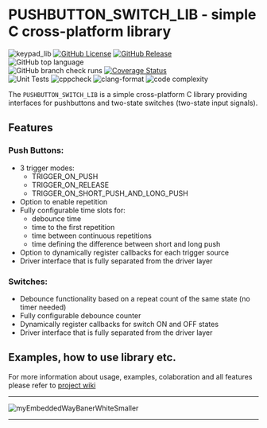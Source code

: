 # PUSHBUTTON_SWITCH_LIB - simple C cross-platform library 
![keypad_lib](https://github.com/user-attachments/assets/d7c28488-53b3-46a1-956d-2e8736f214d3)
[![GitHub License](https://img.shields.io/github/license/niwciu/PUSHBUTTON_SWITCH_LIB)](https://github.com/niwciu/PUSHBUTTON_SWITCH_LIB/blob/main/LICENSE)  [![GitHub Release](https://img.shields.io/github/v/release/niwciu/PUSHBUTTON_SWITCH_LIB)](https://github.com/niwciu/PUSHBUTTON_SWITCH_LIB/releases)  
![GitHub top language](https://img.shields.io/github/languages/top/niwciu/PUSHBUTTON_SWITCH_LIB)  
![GitHub branch check runs](https://img.shields.io/github/check-runs/niwciu/LCD_HD44780/main) 
[![Coverage Status](https://coveralls.io/repos/github/niwciu/PUSHBUTTON_SWITCH_LIB/badge.svg?branch=feature/code_coverage_page_deploy)](https://coveralls.io/github/niwciu/PUSHBUTTON_SWITCH_LIB?branch=feature/code_coverage_page_deploy)  
![Unit Tests](https://github.com/niwciu/PUSHBUTTON_SWITCH_LIB/actions/workflows/run_library_unit_test.yml/badge.svg)
![cppcheck](https://github.com/niwciu/PUSHBUTTON_SWITCH_LIB/actions/workflows/run_cppcheck.yml/badge.svg)
![clang-format](https://github.com/niwciu/PUSHBUTTON_SWITCH_LIB/actions/workflows/clang-format_check.yml/badge.svg)
![code complexity](https://github.com/niwciu/PUSHBUTTON_SWITCH_LIB/actions/workflows/run_lizard_lib_check.yml/badge.svg) 

The `PUSHBUTTON_SWITCH_LIB` is a simple cross-platform C library providing interfaces for pushbuttons and two-state switches (two-state input signals).

## Features  
### Push Buttons:
- 3 trigger modes:
  - TRIGGER_ON_PUSH
  - TRIGGER_ON_RELEASE
  - TRIGGER_ON_SHORT_PUSH_AND_LONG_PUSH
- Option to enable repetition
- Fully configurable time slots for:
  - debounce time
  - time to the first repetition
  - time between continuous repetitions
  - time defining the difference between short and long push
- Option to dynamically register callbacks for each trigger source
- Driver interface that is fully separated from the driver layer

### Switches:
- Debounce functionality based on a repeat count of the same state (no timer needed)
- Fully configurable debounce counter
- Dynamically register callbacks for switch ON and OFF states
- Driver interface that is fully separated from the driver layer

## Examples, how to use library etc.

For more information about usage, examples, colaboration and all features please refer to [project wiki](https://github.com/niwciu/PUSHBUTTON_SWITCH_LIB/wiki)

***
![myEmbeddedWayBanerWhiteSmaller](https://github.com/user-attachments/assets/f4825882-e285-4e02-a75c-68fc86ff5716)
***

